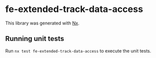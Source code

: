 # fe-extended-track-data-access

This library was generated with [Nx](https://nx.dev).

## Running unit tests

Run `nx test fe-extended-track-data-access` to execute the unit tests.
